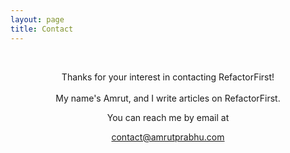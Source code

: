 ```yaml
---
layout: page
title: Contact
---
```

<br/>

<p>
<center>

Thanks for your interest in contacting RefactorFirst!
<br/>
<br/>
My name's Amrut, and I write articles on RefactorFirst.

You can reach me by email at 

<a href="mailto:contact@amrutprabhu.com">contact@amrutprabhu.com</a>
</center>
</p>
